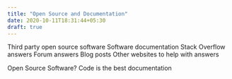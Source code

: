 ```yaml
---
title: "Open Source and Documentation"
date: 2020-10-11T18:31:44+05:30
draft: true
---
```


Third party open source software
Software documentation
Stack Overflow answers
Forum answers
Blog posts
Other websites to help with answers

Open Source Software? Code is the best documentation
